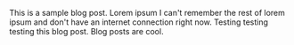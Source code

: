 <!-- ---
title: 'Blog Post number 2'
date: 2013-08-14
permalink: /posts/2013/08/blog-post-2/
tags:
  - cool posts
  - category1
  - category2
--- -->

This is a sample blog post. Lorem ipsum I can't remember the rest of lorem ipsum and don't have an internet connection right now. Testing testing testing this blog post. Blog posts are cool.

